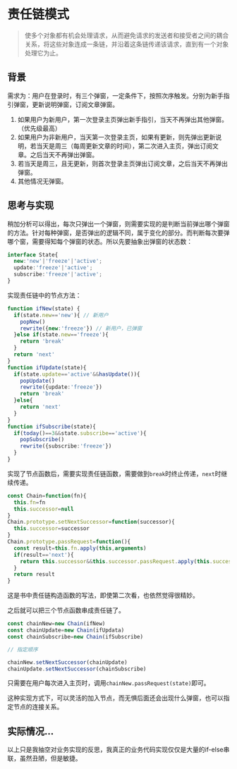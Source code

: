 # 责任链模式
> 使多个对象都有机会处理请求，从而避免请求的发送者和接受者之间的耦合关系，将这些对象连成一条链，并沿着这条链传递该请求，直到有一个对象处理它为止。
## 背景
需求为：用户在登录时，有三个弹窗，一定条件下，按照次序触发。分别为新手指引弹窗，更新说明弹窗，订阅文章弹窗。
1. 如果用户为新用户，第一次登录主页弹出新手指引，当天不再弹出其他弹窗。（优先级最高）
2. 如果用户为非新用户，当天第一次登录主页，如果有更新，则先弹出更新说明，若当天是周三（每周更新文章的时间），第二次进入主页，弹出订阅文章。之后当天不再弹出弹窗。
3. 若当天是周三，且无更新，则首次登录主页弹出订阅文章，之后当天不再弹出弹窗。
4. 其他情况无弹窗。
## 思考与实现
稍加分析可以得出，每次只弹出一个弹窗，则需要实现的是判断当前弹出哪个弹窗的方法。针对每种弹窗，是否弹出的逻辑不同，属于变化的部分。而判断每次要弹哪个窗，需要得知每个弹窗的状态。所以先要抽象出弹窗的状态数：
```ts
interface State{
  new:'new'|'freeze'|'active';
  update:'freeze'|'active';
  subscribe:'freeze'|'active';
}
```
实现责任链中的节点方法：
```ts
function ifNew(state) {
  if(state.new=='new'){ // 新用户
    popNew()
    rewrite({new:'freeze'}) // 新用户，已弹窗
  }else if(state.new=='freeze'){
    return 'break'
  }
  return 'next'
}
function ifUpdate(state){
  if(state.update=='active'&&hasUpdate()){
    popUpdate()
    rewrite({update:'freeze'})
    return 'break'
  }else{
    return 'next'
  }
}
function ifSubscribe(state){
  if(today()==3&&state.subscribe=='active'){
    popSubscribe()
    rewrite({subscribe:'freeze'})
  }
}
```
实现了节点函数后，需要实现责任链函数，需要做到`break`时终止传递，`next`时继续传递。
```js
const Chain=function(fn){
  this.fn=fn
  this.successor=null
}
Chain.prototype.setNextSuccessor=function(successor){
  this.successor=successor
}
Chain.prototype.passRequest=function(){
  const result=this.fn.apply(this,arguments)
  if(result=='next'){
    return this.successor&&this.successor.passRequest.apply(this.successor,arguments)
  }
  return result
}
```
这是书中责任链构造函数的写法，即使第二次看，也依然觉得很精妙。

之后就可以把三个节点函数串成责任链了。
```js
const chainNew=new Chain(ifNew)
const chainUpdate=new Chain(ifUpdata)
const chainSubscribe=new Chain(ifSubscribe)

// 指定顺序

chainNew.setNextSuccessor(chainUpdate)
chainUpdate.setNextSuccessor(chainSubscribe)
```

只需要在用户每次进入主页时，调用`chainNew.passRequest(state)`即可。

这种实现方式下，可以灵活的加入节点，而无惧后面还会出现什么弹窗，也可以指定节点的连接关系。

## 实际情况...
以上只是我抽空对业务实现的反思，我真正的业务代码实现仅仅是大量的if-else串联，虽然丑陋，但是敏捷。